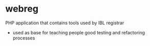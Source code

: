 webreg
======

PHP application that contains tools used by IBL registrar

* used as base for teaching people good testing and refactoring processes

